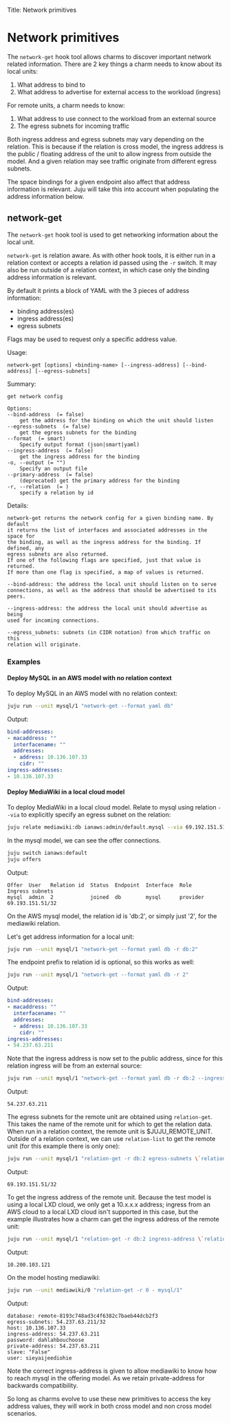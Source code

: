 Title: Network primitives

# Network primitives

The `network-get` hook tool allows charms to discover important network related
information. There are 2 key things a charm needs to know about its local
units:

1. What address to bind to
1. What address to advertise for external access to the workload (ingress)

For remote units, a charm needs to know:

1. What address to use connect to the workload from an external source
1. The egress subnets for incoming traffic 

Both ingress address and egress subnets may vary depending on the relation.
This is because if the relation is cross model, the ingress address is the
public / floating address of the unit to allow ingress from outside the model.
And a given relation may see traffic originate from different egress subnets.

The space bindings for a given endpoint also affect that address information is
relevant. Juju will take this into account when populating the address
information below.

## network-get

The `network-get` hook tool is used to get networking information about the
local unit.

`network-get` is relation aware. As with other hook tools, it is either run in
a relation context or accepts a relation id passed using the `-r` switch. It
may also be run outside of a relation context, in which case only the binding
address information is relevant.

By default it prints a block of YAML with the 3 pieces of address information:

- binding address(es)
- ingress address(es)
- egress subnets

Flags may be used to request only a specific address value.

Usage:

`network-get [options] <binding-name> [--ingress-address] [--bind-address] [--egress-subnets]`

Summary:

```no-highlight
get network config

Options:
--bind-address  (= false)
    get the address for the binding on which the unit should listen
--egress-subnets  (= false)
    get the egress subnets for the binding
--format  (= smart)
    Specify output format (json|smart|yaml)
--ingress-address  (= false)
    get the ingress address for the binding
-o, --output (= "")
    Specify an output file
--primary-address  (= false)
    (deprecated) get the primary address for the binding
-r, --relation  (= )
    specify a relation by id
```

Details:

```no-highlight
network-get returns the network config for a given binding name. By default
it returns the list of interfaces and associated addresses in the space for
the binding, as well as the ingress address for the binding. If defined, any
egress subnets are also returned.
If one of the following flags are specified, just that value is returned.
If more than one flag is specified, a map of values is returned.

--bind-address: the address the local unit should listen on to serve
connections, as well as the address that should be advertised to its peers.

--ingress-address: the address the local unit should advertise as being
used for incoming connections.

--egress_subnets: subnets (in CIDR notation) from which traffic on this
relation will originate.
```

### Examples

#### Deploy MySQL in an AWS model with no relation context

To deploy MySQL in an AWS model with no relation context:

```bash
juju run --unit mysql/1 "network-get --format yaml db"
```

Output:

```yaml
bind-addresses:
- macaddress: ""
  interfacename: ""
  addresses:
  - address: 10.136.107.33
    cidr: ""
ingress-addresses:
- 10.136.107.33
```

#### Deploy MediaWiki in a local cloud model 

To deploy MediaWiki in a local cloud model. Relate to mysql using relation
`--via` to explicitly specify an egress subnet on the relation:

```bash
juju relate mediawiki:db ianaws:admin/default.mysql --via 69.192.151.51/32
```

In the mysql model, we can see the offer connections.

```bash
juju switch ianaws:default
juju offers 
```

Output:

```no-highlight
Offer  User   Relation id  Status  Endpoint  Interface  Role      Ingress subnets
mysql  admin  2            joined  db        mysql      provider  69.193.151.51/32
```

On the AWS mysql model, the relation id is 'db:2', or simply just '2', for the mediawiki relation.

Let's get address information for a local unit:

```bash
juju run --unit mysql/1 "network-get --format yaml db -r db:2"
```

The endpoint prefix to relation id is optional, so this works as well:

```bash
juju run --unit mysql/1 "network-get --format yaml db -r 2"
```

Output:

```yaml
bind-addresses:
- macaddress: ""
  interfacename: ""
  addresses:
  - address: 10.136.107.33
    cidr: ""
ingress-addresses:
- 54.237.63.211
```

Note that the ingress address is now set to the public address, since for this
relation ingress will be from an external source:

```bash
juju run --unit mysql/1 "network-get --format yaml db -r db:2 --ingress-address"
```

Output:

```no-highlight
54.237.63.211
```

The egress subnets for the remote unit are obtained using `relation-get`. This
takes the name of the remote unit for which to get the relation data. When run
in a relation context, the remote unit is $JUJU_REMOTE_UNIT. Outside of a
relation context, we can use `relation-list` to get the remote unit (for this
example there is only one):

```bash
juju run --unit mysql/1 "relation-get -r db:2 egress-subnets \`relation-list -r db:2\`"
```

Output:

```no-highlight
69.193.151.51/32
```

To get the ingress address of the remote unit. Because the test model is using
a local LXD cloud, we only get a 10.x.x.x address; ingress from an AWS cloud to
a local LXD cloud isn't supported in this case, but the example illustrates how
a charm can get the ingress address of the remote unit:

```bash
juju run --unit mysql/1 "relation-get -r db:2 ingress-address \`relation-list -r db:2\`"
```

Output:

```no-highlight
10.200.103.121
```

On the model hosting mediawiki:

```bash
juju run --unit mediawiki/0 "relation-get -r 0 - mysql/1"
```

Output:

```no-highlight
database: remote-8193c748ad3c4f6382c7baeb44dcb2f3
egress-subnets: 54.237.63.211/32
host: 10.136.107.33
ingress-address: 54.237.63.211
password: dahlahbouchoose
private-address: 54.237.63.211
slave: "False"
user: sieyaijeediohie
```

Note the correct ingress-address is given to allow mediawiki to know how to
reach mysql in the offering model. As we retain private-address for backwards
compatibility.

So long as charms evolve to use these new primitives to access the key address
values, they will work in both cross model and non cross model scenarios.
